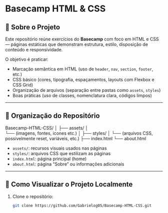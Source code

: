 # Basecamp HTML & CSS

## 📝 Sobre o Projeto

Este repositório reúne exercícios do **Basecamp** com foco em HTML e CSS — páginas estáticas que demonstram estrutura, estilo, disposição de conteúdo e responsividade.

O objetivo é praticar:

- Marcação semântica em HTML (uso de `header`, `nav`, `section`, `footer`, etc.)
- CSS básico (cores, tipografia, espaçamentos, layouts com Flexbox e CSS Grid)
- Organização de arquivos (separação entre pastas como `assets`, `styles`)
- Boas práticas (uso de classes, nomenclatura clara, códigos limpos)

---

## 📁 Organização do Repositório

Basecamp-HTML-CSS/
│
├── assets/
│   
└── (imagens, fontes, ícones etc.)
│
├── styles/
│    └── (arquivos CSS, possivelmente reset, variáveis, etc.)
├── index.html
└── about.html


- `assets/`: recursos visuais usados nas páginas  
- `styles/`: arquivos CSS que estilizam as páginas  
- `index.html`: página principal (home)  
- `about.html`: página “Sobre” ou informações adicionais

---

## 🚀 Como Visualizar o Projeto Localmente

1. Clone o repositório:
   ```bash
   git clone https://github.com/Gabrielog05/Basecamp-HTML-CSS.git
